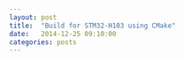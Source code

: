 ```yaml
---
layout: post
title:  "Build for STM32-H103 using CMake"
date:   2014-12-25 09:10:00
categories: posts
---
```


